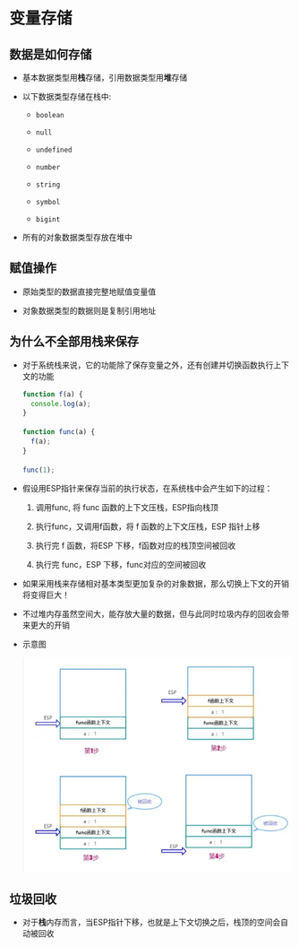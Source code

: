 # 变量存储

## 数据是如何存储

- 基本数据类型用**栈**存储，引用数据类型用**堆**存储

- 以下数据类型存储在栈中:

  - `boolean`

  - `null`

  - `undefined`

  - `number`

  - `string`

  - `symbol`

  - `bigint`

- 所有的对象数据类型存放在堆中

## 赋值操作

- 原始类型的数据直接完整地赋值变量值

- 对象数据类型的数据则是复制引用地址

## 为什么不全部用栈来保存

- 对于系统栈来说，它的功能除了保存变量之外，还有创建并切换函数执行上下文的功能

    ```js
    function f(a) {
      console.log(a);
    }

    function func(a) {
      f(a);
    }

    func(1);
    ```

- 假设用ESP指针来保存当前的执行状态，在系统栈中会产生如下的过程：

    1. 调用func, 将 func 函数的上下文压栈，ESP指向栈顶

    2. 执行func，又调用f函数，将 f 函数的上下文压栈，ESP 指针上移

    3. 执行完 f 函数，将ESP 下移，f函数对应的栈顶空间被回收

    4. 执行完 func，ESP 下移，func对应的空间被回收

- 如果采用栈来存储相对基本类型更加复杂的对象数据，那么切换上下文的开销将变得巨大！

- 不过堆内存虽然空间大，能存放大量的数据，但与此同时垃圾内存的回收会带来更大的开销

- 示意图

    ![](image/数据存储_Ad3bZfMqHA.png)

## 垃圾回收

- 对于**栈**内存而言，当ESP指针下移，也就是上下文切换之后，栈顶的空间会自动被回收
